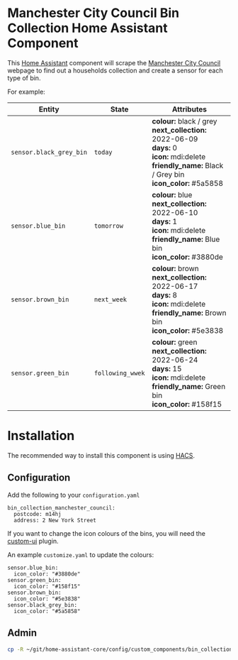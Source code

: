 # Manchester City Council Bin Collection Home Assistant Component

This [Home Assistant](https://www.home-assistant.io/) component will scrape the [Manchester City Council](https://www.manchester.gov.uk/bincollections) webpage to find out a households collection and create a sensor for each type of bin.

For example:

| Entity                  | State            | Attributes                                                                                                                                                                |
| ----------------------- | ---------------- | ------------------------------------------------------------------------------------------------------------------------------------------------------------------------- |
| `sensor.black_grey_bin` | `today`          | **colour:** black / grey</br>**next_collection:** 2022-06-09</br>**days:** 0</br>**icon:** mdi:delete</br>**friendly_name:** Black / Grey bin</br>**icon_color:** #5a5858 |
| `sensor.blue_bin`       | `tomorrow`       | **colour:** blue</br>**next_collection:** 2022-06-10</br>**days:** 1</br>**icon:** mdi:delete</br>**friendly_name:** Blue bin</br>**icon_color:** #3880de                 |
| `sensor.brown_bin`      | `next_week`      | **colour:** brown</br>**next_collection:** 2022-06-17</br>**days:** 8</br>**icon:** mdi:delete</br>**friendly_name:** Brown bin</br>**icon_color:** #5e3838               |
| `sensor.green_bin`      | `following_wwek` | **colour:** green</br>**next_collection:** 2022-06-24</br>**days:** 15</br>**icon:** mdi:delete</br>**friendly_name:** Green bin</br>**icon_color:** #158f15              |


# Installation

The recommended way to install this component is using [HACS](https://hacs.xyz/).

## Configuration

Add the following to your `configuration.yaml`

```
bin_collection_manchester_council:
  postcode: m14hj
  address: 2 New York Street
```

If you want to change the icon colours of the bins, you will need the [custom-ui](https://github.com/Mariusthvdb/custom-ui) plugin.

An example `customize.yaml` to update the colours:

```
sensor.blue_bin:
  icon_color: "#3880de"
sensor.green_bin:
  icon_color: "#158f15"
sensor.brown_bin:
  icon_color: "#5e3838"
sensor.black_grey_bin:
  icon_color: "#5a5858"
```

## Admin

```sh
cp -R ~/git/home-assistant-core/config/custom_components/bin_collection_manchester_council ./custom_components
```
